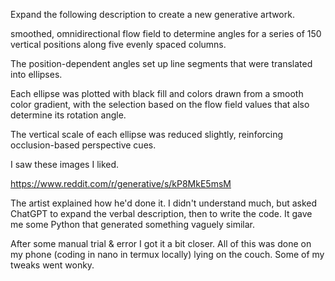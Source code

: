 Expand the following description to create a new generative artwork.

smoothed, omnidirectional flow field to determine angles for a series of 150 vertical positions along five evenly spaced columns.

The position-dependent angles set up line segments that were translated into ellipses.

Each ellipse was plotted with black fill and colors drawn from a smooth color gradient, with the selection based on the flow field values that also determine its rotation angle.

The vertical scale of each ellipse was reduced slightly, reinforcing occlusion-based perspective cues.

I saw these images I liked. 

https://www.reddit.com/r/generative/s/kP8MkE5msM

The artist explained how he'd done it. I didn't understand much, but asked ChatGPT to expand the verbal description, then to write the code. It gave me some Python that generated something vaguely similar.

After some manual trial & error I got it a bit closer.
All of this was done on my phone (coding in nano in termux locally) lying on the couch.
Some of my tweaks went wonky.



